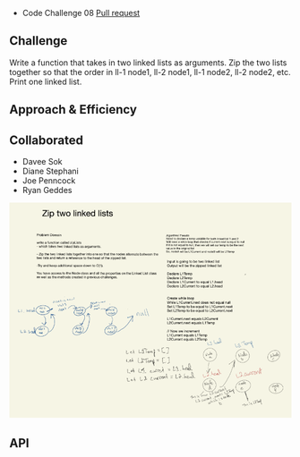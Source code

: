 - Code Challenge 08 [Pull request](https://github.com/Chris-Bortel/data-structures-and-algorithms/pull/39)

## Challenge
<!-- Description of the challenge -->
Write a function that takes in two linked lists as arguments. Zip the two lists together so that the order in ll-1 node1, ll-2 node1, ll-1 node2, ll-2 node2, etc. Print one linked list.

## Approach & Efficiency
<!-- What approach did you take? Why? What is the Big O space/time for this approach? -->

## Collaborated
- Davee Sok
- Diane Stephani
- Joe Penncock
- Ryan Geddes

![](ll-zip.png)
## API
<!-- Description of each method publicly available to your Linked List -->